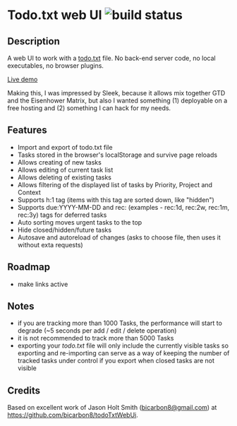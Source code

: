 # Todo.txt web UI ![build status](https://github.com/basamykin/todoTxtWebUi/actions/workflows/pages/pages-build-deployment/badge.svg)

## Description

A web UI to work with a [todo.txt](http://www.todotxt.com) file. No back-end server code, no local executables, no browser plugins.

[Live demo](basamykin.github.io/todo/)

Making this, I was impressed by Sleek, because it allows mix together GTD and the Eisenhower Matrix, but also I wanted something (1) deployable on a free hosting and (2) something I can hack for my needs.

## Features

- Import and export of todo.txt file
- Tasks stored in the browser's localStorage and survive page reloads
- Allows creating of new tasks
- Allows editing of current task list
- Allows deleting of existing tasks
- Allows filtering of the displayed list of tasks by Priority, Project and Context
- Supports h:1 tag (items with this tag are sorted down, like "hidden")
- Supports due:YYYY-MM-DD and rec: (examples - rec:1d, rec:2w, rec:1m, rec:3y) tags for deferred tasks
- Auto sorting moves urgent tasks to the top
- Hide closed/hidden/future tasks
- Autosave and autoreload of changes (asks to choose file, then uses it without exta requests)

## Roadmap
- make links active

## Notes
- if you are tracking more than 1000 Tasks, the performance will start to degrade (~5 seconds per add / edit / delete operation)
- it is not recommended to track more than 5000 Tasks
- exporting your _todo.txt_ file will only include the currently visible tasks so exporting and re-importing can serve as a way of keeping the number of tracked tasks under control if you export when closed tasks are not visible

## Credits

Based on excellent work of Jason Holt Smith (<bicarbon8@gmail.com>) at https://github.com/bicarbon8/todoTxtWebUi.